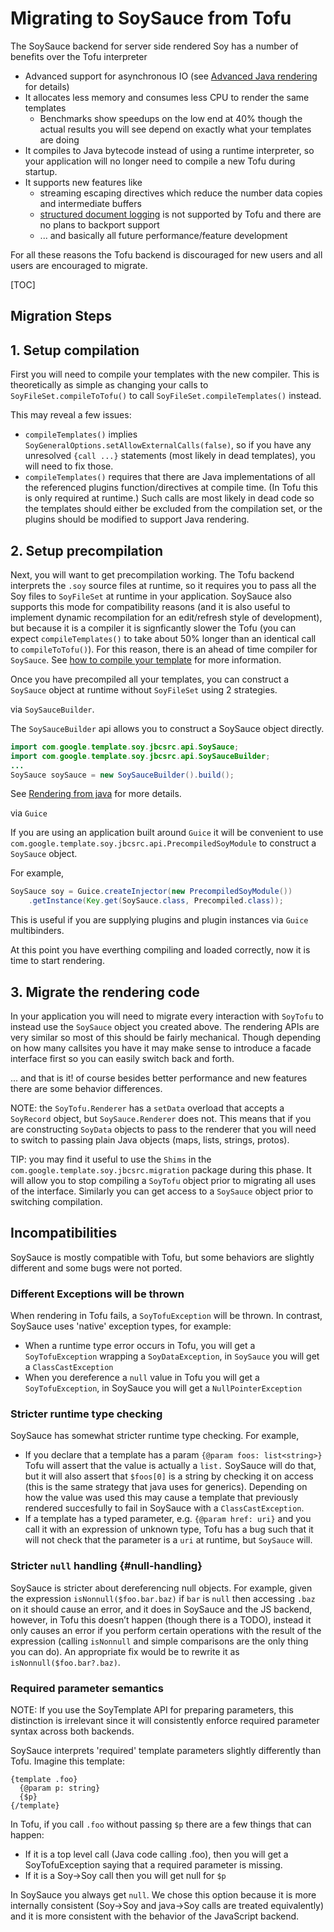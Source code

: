 # Migrating to SoySauce from Tofu


The SoySauce backend for server side rendered Soy has a number of benefits over
the Tofu interpreter

*   Advanced support for asynchronous IO (see [Advanced Java
    rendering](adv-java.md) for details)
*   It allocates less memory and consumes less CPU to render the same templates
    *   Benchmarks show speedups on the low end at 40% though the actual results
        you will see depend on exactly what your templates are doing
*   It compiles to Java bytecode instead of using a runtime interpreter, so your
    application will no longer need to compile a new Tofu during startup.
*   It supports new features like
    *   streaming escaping directives which reduce the number data copies and
        intermediate buffers
    *   [structured document logging](doc-logging.md) is not supported by Tofu
        and there are no plans to backport support
    *   ... and basically all future performance/feature development

For all these reasons the Tofu backend is discouraged for new users and all
users are encouraged to migrate.


[TOC]

## Migration Steps

## 1. Setup compilation

First you will need to compile your templates with the new compiler. This is
theoretically as simple as changing your calls to `SoyFileSet.compileToTofu()`
to call `SoyFileSet.compileTemplates()` instead.

This may reveal a few issues:

*   `compileTemplates()` implies
    `SoyGeneralOptions.setAllowExternalCalls(false)`, so if you have any
    unresolved `{call ...}` statements (most likely in dead templates), you will
    need to fix those.
*   `compileTemplates()` requires that there are Java implementations of all the
    referenced plugins function/directives at compile time. (In Tofu this is
    only required at runtime.) Such calls are most likely in dead code so the
    templates should either be excluded from the compilation set, or the plugins
    should be modified to support Java rendering.

## 2. Setup precompilation

Next, you will want to get precompilation working. The Tofu backend interprets
the `.soy` source files at runtime, so it requires you to pass all the Soy files
to `SoyFileSet` at runtime in your application. SoySauce also supports this mode
for compatibility reasons (and it is also useful to implement dynamic
recompilation for an edit/refresh style of development), but because it is a
compiler it is signficantly slower the Tofu (you can expect `compileTemplates()`
to take about 50% longer than an identical call to `compileToTofu()`). For this
reason, there is an ahead of time compiler for `SoySauce`. See
[how to compile your template](dir.md#java) for more information.

Once you have precompiled all your templates, you can construct a `SoySauce`
object at runtime without `SoyFileSet` using 2 strategies.

<section class="zippy">

via `SoySauceBuilder`.

The `SoySauceBuilder` api allows you to construct a SoySauce object directly.

```java
import com.google.template.soy.jbcsrc.api.SoySauce;
import com.google.template.soy.jbcsrc.api.SoySauceBuilder;
...
SoySauce soySauce = new SoySauceBuilder().build();
```

See [Rendering from java](java.md#create-soysauce) for more details.

</section>

<section class="zippy">

via `Guice`

If you are using an application built around `Guice` it will be convenient to
use `com.google.template.soy.jbcsrc.api.PrecompiledSoyModule` to construct a
`SoySauce` object.

For example,

```java
SoySauce soy = Guice.createInjector(new PrecompiledSoyModule())
    .getInstance(Key.get(SoySauce.class, Precompiled.class));
```

This is useful if you are supplying plugins and plugin instances via `Guice`
multibinders.

</section>

At this point you have everthing compiling and loaded correctly, now it is time
to start rendering.

## 3. Migrate the rendering code

In your application you will need to migrate every interaction with `SoyTofu` to
instead use the `SoySauce` object you created above. The rendering APIs are very
similar so most of this should be fairly mechanical. Though depending on how
many callsites you have it may make sense to introduce a facade interface first
so you can easily switch back and forth.

... and that is it! of course besides better performance and new features there
are some behavior differences.

NOTE: the `SoyTofu.Renderer` has a `setData` overload that accepts a `SoyRecord`
object, but `SoySauce.Renderer` does not. This means that if you are
constructing `SoyData` objects to pass to the renderer that you will need to
switch to passing plain Java objects (maps, lists, strings, protos).

TIP: you may find it useful to use the `Shims` in the
`com.google.template.soy.jbcsrc.migration` package during this phase. It will
allow you to stop compiling a `SoyTofu` object prior to migrating all uses of
the interface. Similarly you can get access to a `SoySauce` object prior to
switching compilation.

## Incompatibilities

SoySauce is mostly compatible with Tofu, but some behaviors are slightly
different and some bugs were not ported.

### Different Exceptions will be thrown

When rendering in Tofu fails, a `SoyTofuException` will be thrown. In contrast,
SoySauce uses 'native' exception types, for example:

*   When a runtime type error occurs in Tofu, you will get a `SoyTofuException`
    wrapping a `SoyDataException`, in `SoySauce` you will get a
    `ClassCastException`
*   When you dereference a `null` value in Tofu you will get a
    `SoyTofuException`, in SoySauce you will get a `NullPointerException`

### Stricter runtime type checking

SoySauce has somewhat stricter runtime type checking. For example,

*   If you declare that a template has a param `{@param foos: list<string>}`
    Tofu will assert that the value is actually a `list.` SoySauce will do that,
    but it will also assert that `$foos[0]` is a string by checking it on access
    (this is the same strategy that java uses for generics). Depending on how
    the value was used this may cause a template that previously rendered
    succesfully to fail in SoySauce with a `ClassCastException`.
*   If a template has a typed parameter, e.g. `{@param href: uri}` and you call
    it with an expression of unknown type, Tofu has a bug such that it will not
    check that the parameter is a `uri` at runtime, but `SoySauce` will.

### Stricter `null` handling {#null-handling}

SoySauce is stricter about dereferencing null objects. For example, given the
expression `isNonnull($foo.bar.baz)` if `bar` is `null` then accessing `.baz` on
it should cause an error, and it does in SoySauce and the JS backend, however,
in Tofu this doesn’t happen (though there is a TODO), instead it only causes an
error if you perform certain operations with the result of the expression
(calling `isNonnull` and simple comparisons are the only thing you can do). An
appropriate fix would be to rewrite it as `isNonnull($foo.bar?.baz)`.


### Required parameter semantics

NOTE: If you use the SoyTemplate API for preparing parameters, this distinction
is irrelevant since it will consistently enforce required parameter syntax
across both backends.

SoySauce interprets 'required' template parameters slightly differently than
Tofu. Imagine this template:

```soy
{template .foo}
  {@param p: string}
  {$p}
{/template}
```

In Tofu, if you call `.foo` without passing `$p` there are a few things that can
happen:

*   If it is a top level call (Java code calling .foo), then you will get a
    SoyTofuException saying that a required parameter is missing.
*   If it is a Soy->Soy call then you will get null for `$p`

In SoySauce you always get `null`. We chose this option because it is more
internally consistent (Soy->Soy and java->Soy calls are treated equivalently)
and it is more consistent with the behavior of the JavaScript backend.

